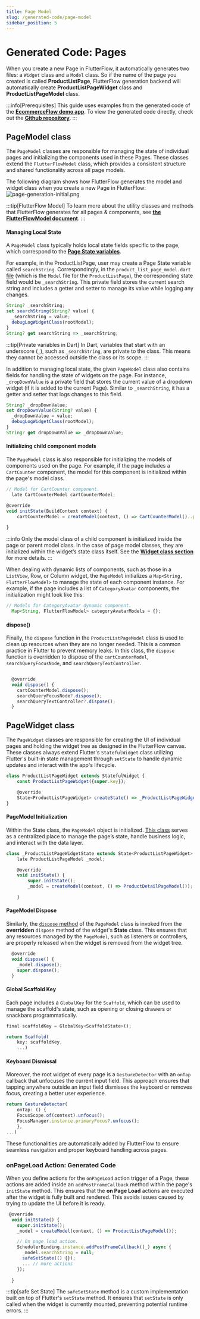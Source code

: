 ```yaml
---
title: Page Model
slug: /generated-code/page-model
sidebar_position: 5
---
```


# Generated Code: Pages

When you create a new Page in FlutterFlow, it automatically generates two files: a `Widget` class and a `Model` class. So if the name of the page you created is called **ProductListPage**, FlutterFlow generation backend will automatically create **ProductListPageWidget** class and **ProductListPageModel** class. 

:::info[Prerequisites]
This guide uses examples from the generated code of the **[EcommerceFlow demo app](https://bit.ly/ff-docs-demo-v1)**. To view the generated code directly, check out the **[Github repository](https://github.com/FlutterFlow/sample-apps/tree/main/ecommerce_flow)**.
:::

## PageModel class

 The `PageModel` classes are responsible for managing the state of individual pages and initializing the components used in these Pages. These classes extend the `FlutterFlowModel` class, which provides a consistent structure and shared functionality across all page models.

The following diagram shows how FlutterFlow generates the model and widget class when you create a new Page in FlutterFlow: 
![page-generation-initial.png](imgs/page-generation-initial.png)

:::tip[FlutterFlow Model]
To learn more about the utility classes and methods that FlutterFlow generates for all pages & components, see [**the FlutterFlowModel document**](flutterflow-model.md). 
:::



#### Managing Local State

A `PageModel` class typically holds local state fields specific to the page, which correspond to the **[Page State variables](../resources/ui/pages/page-lifecycle.md#page-state)**. 

For example, in the ProductListPage, user may create a Page State variable called `searchString`. Correspondingly, in the `product_list_page_model.dart` [file](https://github.com/FlutterFlow/sample-apps/blob/main/ecommerce_flow/lib/product/product_list_page/product_list_page_model.dart) (which is the `Model` file for the `ProductListPage`), the corresponding state field would be `_searchString`. This private field stores the current search string and includes a getter and setter to manage its value while logging any changes.

```js
String? _searchString;
set searchString(String? value) {
  _searchString = value;
  debugLogWidgetClass(rootModel);
}
String? get searchString => _searchString;
```

:::tip[Private variables in Dart]
In Dart, variables that start with an underscore (`_`), such as `_searchString`, are private to the class. This means they cannot be accessed outside the class or its scope.
:::

In addition to managing local state, the given `PageModel` class also contains fields for handling the state of widgets on the page. For instance, `_dropDownValue` is a private field that stores the current value of a dropdown widget (if it is added to the current Page). Similar to `_searchString`, it has a getter and setter that logs changes to this field.

```js
String? _dropDownValue;
set dropDownValue(String? value) {
  _dropDownValue = value;
  debugLogWidgetClass(rootModel);
}
String? get dropDownValue => _dropDownValue;
```

#### Initializing child component models
The `PageModel` class is also responsible for initializing the models of components used on the page. For example, if the page includes a `CartCounter` component, the model for this component is initialized within the page's model class.

```js
// Model for CartCounter component.
  late CartCounterModel cartCounterModel;

@override
void initState(BuildContext context) {
    cartCounterModel = createModel(context, () => CartCounterModel()..parentModel = this);
    
}
```
:::info
Only the model class of a child component is initialized inside the page or parent model class. In the case of page model classes, they are initialized within the widget’s state class itself. See the **[Widget class section](#pagewidget-class)** for more details.
:::

When dealing with dynamic lists of components, such as those in a `ListView`, Row, or Column widget, the `PageModel` initializes a `Map<String, FlutterFlowModel>` to manage the state of each component instance. For example, if the page includes a list of `CategoryAvatar` components, the initialization might look like this:

```js
// Models for CategoryAvatar dynamic component.
  Map<String, FlutterFlowModel> categoryAvatarModels = {};
```

#### dispose()

Finally, the `dispose` function in the `ProductListPageModel` class is used to clean up resources when they are no longer needed. This is a common practice in Flutter to prevent memory leaks.  In this class, the `dispose` function is overridden to dispose of the `cartCounterModel`, `searchQueryFocusNode`, and `searchQueryTextController`.

```js

  @override
  void dispose() {
    cartCounterModel.dispose();
    searchQueryFocusNode?.dispose();
    searchQueryTextController?.dispose();
  }
```


## PageWidget class

The `PageWidget` classes are responsible for creating the UI of individual pages and holding the widget tree as designed in the FlutterFlow canvas. These classes always extend Flutter's `StatefulWidget` class utilizing Flutter's built-in state management through `setState` to handle dynamic updates and interact with the app's lifecycle.

```js
class ProductListPageWidget extends StatefulWidget {
    const ProductListPageWidget({super.key});

    @override
    State<ProductListPageWidget> createState() => _ProductListPageWidgetState();
}
```

#### PageModel Initialization
Within the State class, the `PageModel` object is initialized. [This class](#pagemodel-class) serves as a centralized place to manage the page’s state, handle business logic, and interact with the data layer.

```js
class _ProductListPageWidgetState extends State<ProductListPageWidget> {
    late ProductListPageModel _model;

    @override
    void initState() {
        super.initState();
        _model = createModel(context, () => ProductDetailPageModel());

    }

```

#### PageModel Dispose
Similarly, the [`dispose` method](#dispose) of the `PageModel` class is invoked from the **overridden** `dispose` method of the widget's **State** class. This ensures that any resources managed by the `PageModel`, such as listeners or controllers, are properly released when the widget is removed from the widget tree.

```js
  @override
  void dispose() {
    _model.dispose();
    super.dispose();
  }
```

#### Global Scaffold Key
Each page includes a `GlobalKey` for the `Scaffold`, which can be used to manage the scaffold's state, such as opening or closing drawers or snackbars programmatically.

```js
final scaffoldKey = GlobalKey<ScaffoldState>();

return Scaffold(
    key: scaffoldKey,
    ...)
```

#### Keyboard Dismissal
Moreover, the root widget of every page is a `GestureDetector` with an `onTap` callback that unfocuses the current input field. This approach ensures that tapping anywhere outside an input field dismisses the keyboard or removes focus, creating a better user experience.

```js
return GestureDetector(
    onTap: () {
    FocusScope.of(context).unfocus();
    FocusManager.instance.primaryFocus?.unfocus();
    },
...)
```

These functionalities are automatically added by FlutterFlow to ensure seamless navigation and proper keyboard handling across pages.

### onPageLoad Action: Generated Code

When you define actions for the `onPageLoad` action trigger of a Page, these actions are added inside an `addPostFrameCallback` method within the page's `initState` method. This ensures that the **on Page Load** actions are executed after the widget is fully built and rendered. This avoids issues caused by trying to update the UI before it is ready.

```js
 @override
  void initState() {
    super.initState();
    _model = createModel(context, () => ProductListPageModel());

    // On page load action.
    SchedulerBinding.instance.addPostFrameCallback((_) async {
      _model.searchString = null;
      safeSetState(() {});
      ... // more actions
    });
    
  }
```

:::tip[safe Set State]
The `safeSetState` method is a custom implementation built on top of Flutter's `setState` method. It ensures that `setState` is only called when the widget is currently mounted, preventing potential runtime errors.
:::